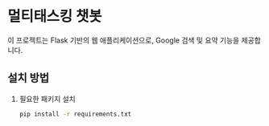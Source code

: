 # 멀티태스킹 챗봇

이 프로젝트는 Flask 기반의 웹 애플리케이션으로, Google 검색 및 요약 기능을 제공합니다.

## 설치 방법

1. 필요한 패키지 설치
   ```bash
   pip install -r requirements.txt
